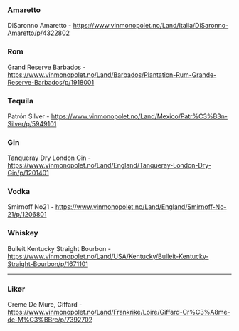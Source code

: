 ### Amaretto
DiSaronno Amaretto - https://www.vinmonopolet.no/Land/Italia/DiSaronno-Amaretto/p/4322802

### Rom
Grand Reserve Barbados - https://www.vinmonopolet.no/Land/Barbados/Plantation-Rum-Grande-Reserve-Barbados/p/1918001

### Tequila
Patrón Silver - https://www.vinmonopolet.no/Land/Mexico/Patr%C3%B3n-Silver/p/5949101

### Gin
Tanqueray Dry London Gin - https://www.vinmonopolet.no/Land/England/Tanqueray-London-Dry-Gin/p/1201401

### Vodka
Smirnoff No21 - https://www.vinmonopolet.no/Land/England/Smirnoff-No-21/p/1206801

### Whiskey
Bulleit Kentucky Straight Bourbon - https://www.vinmonopolet.no/Land/USA/Kentucky/Bulleit-Kentucky-Straight-Bourbon/p/1671101

---

### Likør

Creme De Mure, Giffard - https://www.vinmonopolet.no/Land/Frankrike/Loire/Giffard-Cr%C3%A8me-de-M%C3%BBre/p/7392702

